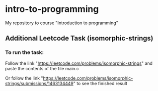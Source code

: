 # intro-to-programming
My repository to course "Introduction to programming"

## Additional Leetcode Task (isomorphic-strings)

### To run the task:

Follow the link "https://leetcode.com/problems/isomorphic-strings" and paste the contents of the file main.c

Or follow the link "https://leetcode.com/problems/isomorphic-strings/submissions/1463134449" to see the finished result